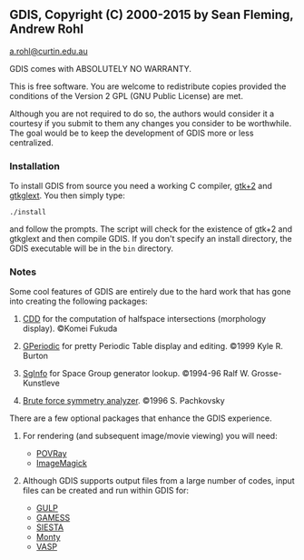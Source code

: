 ## GDIS, Copyright (C) 2000-2015 by Sean Fleming, Andrew Rohl

<a.rohl@curtin.edu.au>

GDIS comes with ABSOLUTELY NO WARRANTY.

This is free software. You are welcome to redistribute copies provided the conditions of the Version 2 GPL (GNU Public License) are met.

Although you are not required to do so, the authors would consider it a courtesy if you submit to them any changes you consider to be worthwhile. The goal would be to keep the development of GDIS more
or less centralized.

### Installation

To install GDIS from source you need a working C compiler, [gtk+2](http://www.gtk.org) and [gtkglext](https://projects.gnome.org/gtkglext/index.html). You then simply type:
```
./install
```
and follow the prompts. The script will check for the existence of gtk+2 and  gtkglext and then compile GDIS. If you don't specify an install directory, the GDIS executable will be in the `bin` directory.
 
### Notes

Some cool features of GDIS are entirely due to the hard work that has gone into creating the following packages:

1. [CDD](http://www.inf.ethz.ch/personal/fukudak/cdd_home/) for the computation of halfspace intersections (morphology display).
	&copy;Komei Fukuda

2. [GPeriodic](http://www.frantz.fi/software/gperiodic.php) for pretty Periodic Table display and editing.
	&copy;1999 Kyle R. Burton 

3. [SgInfo](http://cci.lbl.gov/sginfo/) for Space Group generator lookup.
	&copy;1994-96 Ralf W. Grosse-Kunstleve

4. [Brute force symmetry analyzer](http://www.cobalt.chem.ucalgary.ca/ps/symmetry/).
	&copy;1996 S. Pachkovsky 

There are a few optional packages that enhance the GDIS experience.

1. For rendering (and subsequent image/movie viewing) you will need:
	- [POVRay](http://www.povray.org)
	- [ImageMagick](http://imagemagick.org)

2. Although GDIS supports output files from a large number of codes, input files can be created and run within GDIS for:
	- [GULP](http://nanochemistry.curtin.edu.au/gulp/)
	- [GAMESS](http://www.msg.chem.iastate.edu/GAMESS/)
	- [SIESTA](http://departments.icmab.es/leem/siesta/)
	- [Monty](http://www.vsc.science.ru.nl/deij/monty.html)
	- [VASP](http://www.vasp.at/)
